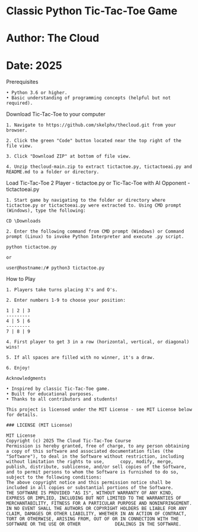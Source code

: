 # Classic Python Tic-Tac-Toe Game
# Author: The Cloud
# Date: 2025

Prerequisites

    • Python 3.6 or higher. 
    • Basic understanding of programming concepts (helpful but not required). 

Download Tic-Tac-Toe to your computer

    1. Navigate to https://github.com/skelphx/thecloud.git from your browser.
    
    2. Click the green "Code" button located near the top right of the file view.
    
    3. Click "Download ZIP" at bottom of file view.

    4. Unzip thecloud-main.zip to extract tictactoe.py, tictactoeai.py and README.md to a folder or directory.

Load Tic-Tac-Toe 2 Player - tictactoe.py or Tic-Tac-Toe with AI Opponent - tictactoeai.py

    1. Start game by navigating to the folder or directory where tictactoe.py or tictactoeai.py were extracted to. Using CMD prompt (Windows), type the following:

    CD \Downloads

    2. Enter the following command from CMD prompt (Windows) or Command prompt (Linux) to invoke Python Interpreter and execute .py script.  

    python tictactoe.py
    
    or 
    
    user@hostname:/# python3 tictactoe.py
    
How to Play

    1. Players take turns placing X's and O's. 
    
    2. Enter numbers 1-9 to choose your position:
    
    1 | 2 | 3
    ---------
    4 | 5 | 6
    ---------
    7 | 8 | 9
       
    4. First player to get 3 in a row (horizontal, vertical, or diagonal) wins! 
    
    5. If all spaces are filled with no winner, it's a draw. 

    6. Enjoy!
    
    Acknowledgments

    • Inspired by classic Tic-Tac-Toe game. 
    • Built for educational purposes. 
    • Thanks to all contributors and students! 

    This project is licensed under the MIT License - see MIT License below for details.

    ### LICENSE (MIT License)

    MIT License
    Copyright (c) 2025 The Cloud Tic-Tac-Toe Course
    Permission is hereby granted, free of charge, to any person obtaining a copy of this software and associated documentation files (the "Software"), to deal in the Software without restriction, including without limitation the rights to use,      copy, modify, merge, publish, distribute, sublicense, and/or sell copies of the Software, and to permit persons to whom the Software is furnished to do so, subject to the following conditions:
    The above copyright notice and this permission notice shall be included in all copies or substantial portions of the Software.
    THE SOFTWARE IS PROVIDED "AS IS", WITHOUT WARRANTY OF ANY KIND, EXPRESS OR IMPLIED, INCLUDING BUT NOT LIMITED TO THE WARRANTIES OF MERCHANTABILITY, FITNESS FOR A PARTICULAR PURPOSE AND NONINFRINGEMENT. 
    IN NO EVENT SHALL THE AUTHORS OR COPYRIGHT HOLDERS BE LIABLE FOR ANY CLAIM, DAMAGES OR OTHER LIABILITY, WHETHER IN AN ACTION OF CONTRACT, TORT OR OTHERWISE, ARISING FROM, OUT OF OR IN CONNECTION WITH THE SOFTWARE OR THE USE OR OTHER             DEALINGS IN THE SOFTWARE.
